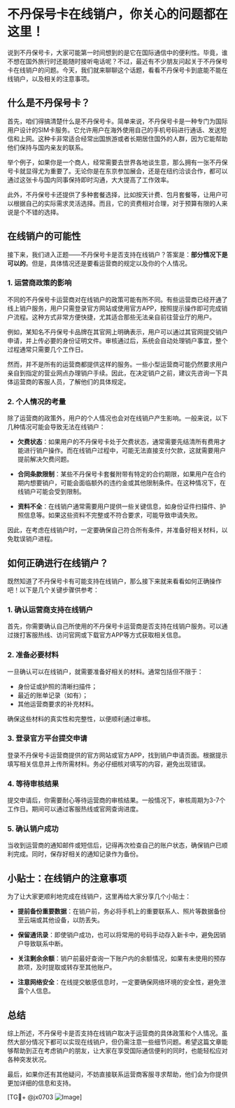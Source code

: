 # 不丹保号卡在线销户，你关心的问题都在这里！

说到不丹保号卡，大家可能第一时间想到的是它在国际通信中的便利性。毕竟，谁不想在国外旅行时还能随时接听电话呢？不过，最近有不少朋友问起关于不丹保号卡在线销户的问题。今天，我们就来聊聊这个话题，看看不丹保号卡到底能不能在线销户，以及相关的注意事项。

## 什么是不丹保号卡？

首先，咱们得搞清楚什么是不丹保号卡。简单来说，不丹保号卡是一种专门为国际用户设计的SIM卡服务。它允许用户在海外使用自己的手机号码进行通话、发送短信和上网。这种卡非常适合经常出国旅游或者长期居住国外的人群，因为它能帮助他们保持与国内亲友的联系。

举个例子，如果你是一个商人，经常需要去世界各地谈生意，那么拥有一张不丹保号卡就显得尤为重要了。无论你是在东京参加展会，还是在纽约洽谈合作，都可以通过这张卡与国内同事保持即时沟通，大大提高了工作效率。

此外，不丹保号卡还提供了多种套餐选择，比如按天计费、包月套餐等，让用户可以根据自己的实际需求灵活选择。而且，它的资费相对合理，对于预算有限的人来说是个不错的选择。

## 在线销户的可能性

接下来，我们进入正题——不丹保号卡是否支持在线销户？答案是：**部分情况下是可以的**。但是，具体情况还是要看运营商的规定以及你的个人情况。

### 1. **运营商政策的影响**

不同的不丹保号卡运营商对在线销户的政策可能有所不同。有些运营商已经开通了线上销户服务，用户只需登录官方网站或使用官方APP，按照提示操作即可完成销户流程。这种方式非常方便快捷，尤其适合那些无法亲自前往营业厅的用户。

例如，某知名不丹保号卡品牌在其官网上明确表示，用户可以通过其官网提交销户申请，并上传必要的身份证明文件。审核通过后，系统会自动处理销户事宜，整个过程通常只需要几个工作日。

然而，并不是所有的运营商都提供这样的服务。一些小型运营商可能仍然要求用户亲自到指定的营业网点办理销户手续。因此，在决定销户之前，建议先咨询一下具体运营商的客服人员，了解他们的具体规定。

### 2. **个人情况的考量**

除了运营商的政策外，用户的个人情况也会对在线销户产生影响。一般来说，以下几种情况可能会导致无法在线销户：

- **欠费状态**：如果用户的不丹保号卡处于欠费状态，通常需要先结清所有费用才能进行销户操作。而在线销户过程中，可能无法直接支付欠款，这就需要用户提前解决欠费问题。
  
- **合同条款限制**：某些不丹保号卡套餐附带有特定的合约期限，如果用户在合约期内想要销户，可能会面临额外的违约金或其他限制条件。在这种情况下，在线销户可能会受到限制。

- **资料不全**：在线销户通常需要用户提供一些关键信息，如身份证件扫描件、护照信息等。如果这些资料不完整或不符合要求，可能导致申请失败。

因此，在考虑在线销户时，一定要确保自己符合所有条件，并准备好相关材料，以免耽误销户进程。

## 如何正确进行在线销户？

既然知道了不丹保号卡有可能支持在线销户，那么接下来就来看看如何正确操作吧！以下是几个关键步骤供参考：

### 1. **确认运营商支持在线销户**

首先，你需要确认自己所使用的不丹保号卡运营商是否支持在线销户服务。可以通过拨打客服热线、访问官网或下载官方APP等方式获取相关信息。

### 2. **准备必要材料**

一旦确认可以在线销户，就需要准备好相关的材料。通常包括但不限于：

- 身份证或护照的清晰扫描件；
- 最近的账单记录（如有）；
- 其他运营商要求的补充材料。

确保这些材料的真实性和完整性，以便顺利通过审核。

### 3. **登录官方平台提交申请**

登录不丹保号卡运营商提供的官方网站或官方APP，找到销户申请页面。根据提示填写相关信息并上传所需材料。务必仔细核对填写的内容，避免出现错误。

### 4. **等待审核结果**

提交申请后，你需要耐心等待运营商的审核结果。一般情况下，审核周期为3-7个工作日。期间可以通过客服热线或官网查询进度。

### 5. **确认销户成功**

当收到运营商的通知邮件或短信后，记得再次检查自己的账户状态，确保销户已顺利完成。同时，保存好相关的通知记录作为备份。

## 小贴士：在线销户的注意事项

为了让大家更顺利地完成在线销户，这里再给大家分享几个小贴士：

- **提前备份重要数据**：在销户前，务必将手机上的重要联系人、照片等数据备份至云端或其他设备，以防丢失。
  
- **保留通讯录**：即使销户成功，也可以将常用的号码手动存入新卡中，避免因销户导致联系中断。

- **关注剩余余额**：销户前最好查询一下账户内的余额情况，如果有未使用的预存款项，及时提取或转存至其他账户。

- **注意网络安全**：在线提交敏感信息时，一定要确保网络环境的安全性，避免泄露个人信息。

## 总结

综上所述，不丹保号卡是否支持在线销户取决于运营商的具体政策和个人情况。虽然大部分情况下都可以实现在线销户，但仍需注意一些细节问题。希望这篇文章能够帮助到正在考虑销户的朋友，让大家在享受国际通信便利的同时，也能轻松应对各种突发状况。

最后，如果你还有其他疑问，不妨直接联系运营商客服寻求帮助，他们会为你提供更加详细的信息和支持。

[TG💪+ @jx0703 ![Image](https://github.com/user-attachments/assets/dbca1d08-cadb-493c-b0ec-ad6f7a83f270)]